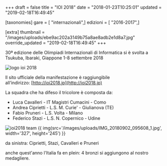 +++
draft = false
title = "IOI 2018"
date = "2018-01-23T10:25:01"
updated = "2019-02-18T16:49:45"

[taxonomies]
gare = [ "internazionali",]
edizioni = [ "2016-2017",]

[extra]
thumbnail = "/images/uploads/ebe9ac202a3149b75a8ae8adb2e1d8a7.jpg"
override_updated = "2019-02-18T16:49:45"
+++

30ª edizione delle Olimpiadi Internazionali di Informatica si è svolta a Tsukuba, Ibaraki, Giappone 1-8 settembre 2018

![logo ioi 2018](/images/uploads/logo-ioi-2018.png)

Il sito ufficiale della manifestazione è raggiungibile all’indirizzo: [http://ioi2018.jp](http://ioi2018.jp)

La squadra che ha difeso il tricolore è composta da:

- Luca Cavalleri - IT Magistri Cumacini - Como
- Andrea Ciprietti - L.S. M. Curie' - Giulianova (TE)
- Fabio Pruneri - L.S. Volta - Milano
- Federico Stazi - L.S. N. Copernico - Udine

![ioi2018 team](/images/uploads/ioi2018-team.png)
{{ img(src='/images/uploads/IMG_20180902_095608_1.jpg', width='327', height='245') }}

da sinistra: Ciprietti, Stazi, Cavalleri e Pruneri

anche quest'anno l'Italia fa en plein: 4 bronzi si aggiungono al nostro medagliere.
